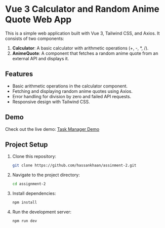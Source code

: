 # Vue 3 Calculator and Random Anime Quote Web App

This is a simple web application built with Vue 3, Tailwind CSS, and Axios. It consists of two components:

1. **Calculator**: A basic calculator with arithmetic operations (+, -, *, /).
2. **AnimeQuote**: A component that fetches a random anime quote from an external API and displays it.

## Features

- Basic arithmetic operations in the calculator component.
- Fetching and displaying random anime quotes using Axios.
- Error handling for division by zero and failed API requests.
- Responsive design with Tailwind CSS.

## Demo

Check out the live demo: [Task Manager Demo](https://assignment-2-hassankhaans-projects.vercel.app/)


## Project Setup

1. Clone this repository:

   ```bash
   git clone https://github.com/hassankhaan/assinment-2.git
   
2. Navigate to the project directory:

   ```bash
   cd assignment-2
3. Install dependencies:

   ```bash
   npm install
4. Run the development server:

   ```bash
   npm run dev
   